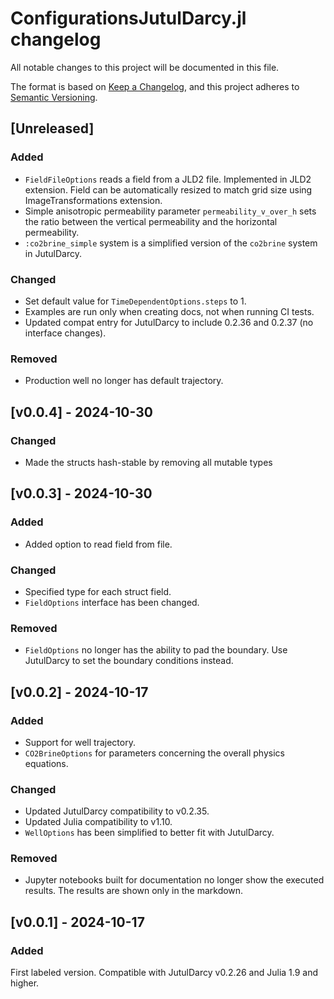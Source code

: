 # ConfigurationsJutulDarcy.jl changelog

All notable changes to this project will be documented in this file.

The format is based on [Keep a Changelog](https://keepachangelog.com/en/1.0.0/),
and this project adheres to [Semantic Versioning](https://semver.org/spec/v2.0.0.html).

## [Unreleased]

### Added

- `FieldFileOptions` reads a field from a JLD2 file. Implemented in JLD2 extension. Field can be automatically resized to match grid size using ImageTransformations extension.
- Simple anisotropic permeability parameter `permeability_v_over_h` sets the ratio between the vertical permeability and the horizontal permeability.
- `:co2brine_simple` system is a simplified version of the `co2brine` system in JutulDarcy.

### Changed

- Set default value for `TimeDependentOptions.steps` to 1. 
- Examples are run only when creating docs, not when running CI tests.
- Updated compat entry for JutulDarcy to include 0.2.36 and 0.2.37 (no interface changes).

### Removed

- Production well no longer has default trajectory.

## [v0.0.4] - 2024-10-30

### Changed

- Made the structs hash-stable by removing all mutable types

## [v0.0.3] - 2024-10-30

### Added

- Added option to read field from file.

### Changed

- Specified type for each struct field.
- `FieldOptions` interface has been changed.

### Removed

- `FieldOptions` no longer has the ability to pad the boundary. Use JutulDarcy to
  set the boundary conditions instead.

## [v0.0.2] - 2024-10-17

### Added

- Support for well trajectory.
- `CO2BrineOptions` for parameters concerning the overall physics equations.

### Changed

- Updated JutulDarcy compatibility to v0.2.35.
- Updated Julia compatibility to v1.10.
- `WellOptions` has been simplified to better fit with JutulDarcy.

### Removed

- Jupyter notebooks built for documentation no longer show the executed results. The results are shown
  only in the markdown.


## [v0.0.1] - 2024-10-17

### Added

First labeled version. Compatible with JutulDarcy v0.2.26 and Julia 1.9 and higher.
